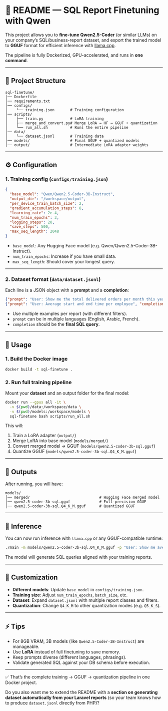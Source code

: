 # 📘 README — SQL Report Finetuning with Qwen

This project allows you to **fine-tune Qwen2.5-Coder** (or similar LLMs) on your company’s SQL/business-report dataset, and export the trained model to **GGUF** format for efficient inference with [llama.cpp](https://github.com/ggerganov/llama.cpp).

The pipeline is fully Dockerized, GPU-accelerated, and runs in **one command**.

---

## 📂 Project Structure

```
sql-finetune/
│── Dockerfile
│── requirements.txt
│── configs/
│    └── training.json       # Training configuration
│── scripts/
│    ├── train.py            # LoRA training
│    ├── merge_and_convert.py# Merge LoRA → HF → GGUF + quantization
│    └── run_all.sh          # Runs the entire pipeline
│── data/
│    └── dataset.jsonl       # Training data
│── models/                  # Final GGUF + quantized models
│── output/                  # Intermediate LoRA adapter weights
```

---

## ⚙️ Configuration

### 1. Training config (`configs/training.json`)

```json
{
  "base_model": "Qwen/Qwen2.5-Coder-3B-Instruct",
  "output_dir": "/workspace/output",
  "per_device_train_batch_size": 2,
  "gradient_accumulation_steps": 8,
  "learning_rate": 2e-4,
  "num_train_epochs": 3,
  "logging_steps": 20,
  "save_steps": 500,
  "max_seq_length": 2048
}
```

* `base_model`: Any Hugging Face model (e.g. Qwen/Qwen2.5-Coder-3B-Instruct).
* `num_train_epochs`: Increase if you have small data.
* `max_seq_length`: Should cover your longest query.

---

### 2. Dataset format (`data/dataset.jsonl`)

Each line is a JSON object with a **prompt** and a **completion**:

```json
{"prompt": "User: Show me the total delivered orders per month this year", "completion": "SELECT ..."}
{"prompt": "User: Average start and end time per employee", "completion": "WITH sub AS (..."}
```

* Use multiple examples per report (with different filters).
* `prompt` can be in multiple languages (English, Arabic, French).
* `completion` should be the **final SQL query**.

---

## 🚀 Usage

### 1. Build the Docker image

```bash
docker build -t sql-finetune .
```

### 2. Run full training pipeline

Mount your **dataset** and an output folder for the final model:

```bash
docker run --gpus all -it \
  -v $(pwd)/data:/workspace/data \
  -v $(pwd)/models:/workspace/models \
  sql-finetune bash scripts/run_all.sh
```

This will:

1. Train a LoRA adapter (`output/`)
2. Merge LoRA into base model (`models/merged/`)
3. Convert merged model → GGUF (`models/qwen2.5-coder-3b-sql.gguf`)
4. Quantize GGUF (`models/qwen2.5-coder-3b-sql.Q4_K_M.gguf`)

---

## 🎯 Outputs

After running, you will have:

```
models/
│── merged/                               # Hugging Face merged model
│── qwen2.5-coder-3b-sql.gguf             # Full-precision GGUF
│── qwen2.5-coder-3b-sql.Q4_K_M.gguf      # Quantized GGUF
```

---

## 🧪 Inference

You can now run inference with `llama.cpp` or any GGUF-compatible runtime:

```bash
./main -m models/qwen2.5-coder-3b-sql.Q4_K_M.gguf -p "User: Show me average start time per employee"
```

The model will generate SQL queries aligned with your training reports.

---

## 🔧 Customization

* **Different models**: Update `base_model` in `configs/training.json`.
* **Training size**: Adjust `num_train_epochs`, `batch_size`, etc.
* **Dataset**: Expand `dataset.jsonl` with multiple report classes and filters.
* **Quantization**: Change `Q4_K_M` to other quantization modes (e.g. `Q5_K_S`).

---

## ⚡ Tips

* For 8GB VRAM, 3B models (like `Qwen2.5-Coder-3B-Instruct`) are manageable.
* Use **LoRA** instead of full finetuning to save memory.
* Keep prompts diverse (different languages, phrasings).
* Validate generated SQL against your DB schema before execution.

---

✅ That’s the complete training → GGUF → quantization pipeline in one Docker project.

Do you also want me to extend the README with a **section on generating dataset automatically from your Laravel reports** (so your team knows how to produce `dataset.jsonl` directly from PHP)?
